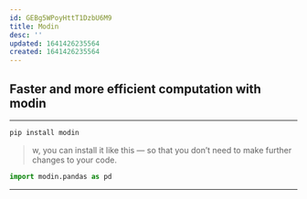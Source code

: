 ```yaml
---
id: GEBg5WPoyHttT1DzbU6M9
title: Modin
desc: ''
updated: 1641426235564
created: 1641426235564
---
```


## Faster and more efficient computation with modin

---

```bash
pip install modin
```

> w, you can install it like this — so that you don’t need to make further changes to your code.

```python
import modin.pandas as pd
```

---
